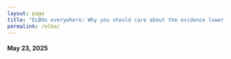 ```yaml
---
layout: page
title: "ELBOs everywhere: Why you should care about the evidence lower bound"
permalink: /elbo/
---
```

#### May 23, 2025
